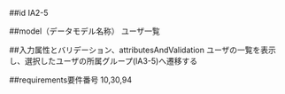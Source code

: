 ##id
IA2-5

##model（データモデル名称）
ユーザ一覧

##入力属性とバリデーション、attributesAndValidation
ユーザの一覧を表示し、選択したユーザの所属グループ(IA3-5)へ遷移する

##requirements要件番号
10,30,94

